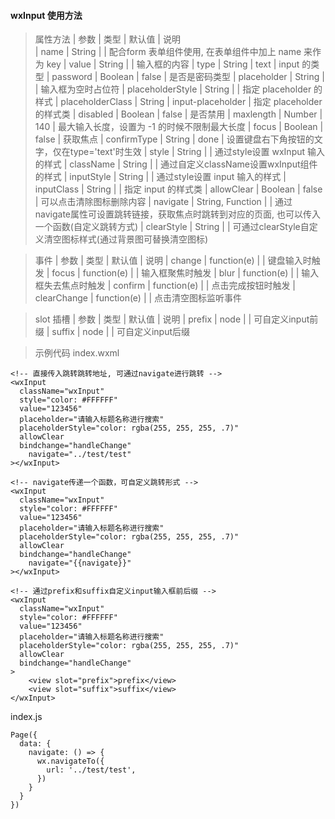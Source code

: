 ####  wxInput 使用方法

> 属性方法
|		参数		   					|		类型	               |		默认值		          |	  说明	
|		name								|	   String             |						            |   配合form 表单组件使用, 在表单组件中加上 name 来作为 key
|		value								|	   String             |						            |   输入框的内容
|		type								|	   String             |		text		            |   input 的类型
|		password						|    Boolean            |		false		            |   是否是密码类型
|		placeholder					|	   String             |						            |   输入框为空时占位符
|		placeholderStyle		|    String             |						            |   指定 placeholder 的样式
|		placeholderClass		|	   String             |		input-placeholder   |   指定 placeholder 的样式类
|		disabled						|	   Boolean            |		false			          |   是否禁用
|		maxlength						|	   Number             |	  140			            |   最大输入长度，设置为  -1 的时候不限制最大长度
|		focus								|	   Boolean            |		false			          |   获取焦点
|		confirmType					|	   String             |		done	              |   设置键盘右下角按钮的文字，仅在type='text'时生效
|		style								|	   String             |						            |   通过style设置 wxInput 输入的样式
|		className						|	   String             |						            |   通过自定义className设置wxInput组件的样式
|		inputStyle					|	   String             |						            |   通过style设置 input 输入的样式
|		inputClass					|	   String             |						            |   指定 input 的样式类
|		allowClear					|	   Boolean            |		false		            |   可以点击清除图标删除内容
|		navigate						|	   String, Function   |						            |   通过navigate属性可设置跳转链接，获取焦点时跳转到对应的页面, 也可以传入一个函数(自定义跳转方式)
|		clearStyle					|	   String             |						            |   可通过clearStyle自定义清空图标样式(通过背景图可替换清空图标)

> 事件
|		参数		       |		类型	          |		默认值     |	  说明
|   change        |    function(e)    |             |     键盘输入时触发
|   focus         |    function(e)    |             |     输入框聚焦时触发
|   blur          |    function(e)    |             |     输入框失去焦点时触发
|   confirm       |    function(e)    |             |     点击完成按钮时触发
|   clearChange   |    function(e)    |             |     点击清空图标监听事件

> slot 插槽
|		参数		   |		类型	  |		默认值    |	  说明
|   prefix    |    node   |            |    可自定义input前缀
|   suffix    |    node   |            |    可自定义input后缀

> 示例代码
index.wxml
```
<!-- 直接传入跳转跳转地址, 可通过navigate进行跳转 -->
<wxInput 
  className="wxInput" 
  style="color: #FFFFFF"
  value="123456"
  placeholder="请输入标题名称进行搜索" 
  placeholderStyle="color: rgba(255, 255, 255, .7)" 
  allowClear
  bindchange="handleChange"
	navigate="../test/test"
></wxInput>

<!-- navigate传递一个函数，可自定义跳转形式 -->
<wxInput 
  className="wxInput" 
  style="color: #FFFFFF"
  value="123456"
  placeholder="请输入标题名称进行搜索" 
  placeholderStyle="color: rgba(255, 255, 255, .7)" 
  allowClear
  bindchange="handleChange"
	navigate="{{navigate}}"
></wxInput>

<!-- 通过prefix和suffix自定义input输入框前后缀 -->
<wxInput 
  className="wxInput" 
  style="color: #FFFFFF"
  value="123456"
  placeholder="请输入标题名称进行搜索" 
  placeholderStyle="color: rgba(255, 255, 255, .7)" 
  allowClear
  bindchange="handleChange"
>
	<view slot="prefix">prefix</view>
	<view slot="suffix">suffix</view>
</wxInput>
```

index.js
```
Page({
  data: {
    navigate: () => {
      wx.navigateTo({
        url: '../test/test',
      })
    }
  }
})
```